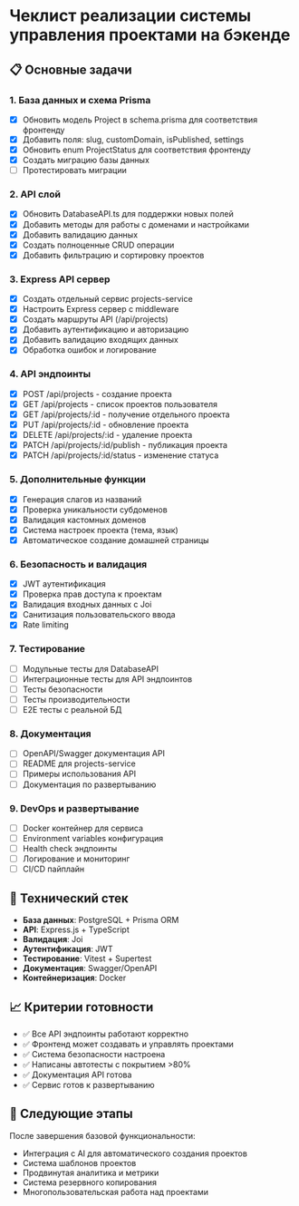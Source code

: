 # Чеклист реализации системы управления проектами на бэкенде

## 📋 Основные задачи

### 1. База данных и схема Prisma
- [x] Обновить модель Project в schema.prisma для соответствия фронтенду
- [x] Добавить поля: slug, customDomain, isPublished, settings
- [x] Обновить enum ProjectStatus для соответствия фронтенду  
- [x] Создать миграцию базы данных
- [ ] Протестировать миграции

### 2. API слой
- [x] Обновить DatabaseAPI.ts для поддержки новых полей
- [x] Добавить методы для работы с доменами и настройками
- [x] Добавить валидацию данных
- [x] Создать полноценные CRUD операции
- [x] Добавить фильтрацию и сортировку проектов

### 3. Express API сервер
- [x] Создать отдельный сервис projects-service
- [x] Настроить Express сервер с middleware
- [x] Создать маршруты API (/api/projects)
- [x] Добавить аутентификацию и авторизацию
- [x] Добавить валидацию входящих данных
- [x] Обработка ошибок и логирование

### 4. API эндпоинты
- [x] POST /api/projects - создание проекта
- [x] GET /api/projects - список проектов пользователя
- [x] GET /api/projects/:id - получение отдельного проекта
- [x] PUT /api/projects/:id - обновление проекта
- [x] DELETE /api/projects/:id - удаление проекта
- [x] PATCH /api/projects/:id/publish - публикация проекта
- [x] PATCH /api/projects/:id/status - изменение статуса

### 5. Дополнительные функции
- [x] Генерация слагов из названий
- [x] Проверка уникальности субдоменов
- [x] Валидация кастомных доменов
- [x] Система настроек проекта (тема, язык)
- [x] Автоматическое создание домашней страницы

### 6. Безопасность и валидация
- [x] JWT аутентификация
- [x] Проверка прав доступа к проектам
- [x] Валидация входных данных с Joi
- [x] Санитизация пользовательского ввода
- [x] Rate limiting

### 7. Тестирование
- [ ] Модульные тесты для DatabaseAPI
- [ ] Интеграционные тесты для API эндпоинтов
- [ ] Тесты безопасности
- [ ] Тесты производительности
- [ ] E2E тесты с реальной БД

### 8. Документация
- [ ] OpenAPI/Swagger документация API
- [ ] README для projects-service
- [ ] Примеры использования API
- [ ] Документация по развертыванию

### 9. DevOps и развертывание
- [ ] Docker контейнер для сервиса
- [ ] Environment variables конфигурация
- [ ] Health check эндпоинты
- [ ] Логирование и мониторинг
- [ ] CI/CD пайплайн

## 🎯 Технический стек

- **База данных**: PostgreSQL + Prisma ORM
- **API**: Express.js + TypeScript
- **Валидация**: Joi
- **Аутентификация**: JWT
- **Тестирование**: Vitest + Supertest
- **Документация**: Swagger/OpenAPI
- **Контейнеризация**: Docker

## 📈 Критерии готовности

- ✅ Все API эндпоинты работают корректно
- ✅ Фронтенд может создавать и управлять проектами
- ✅ Система безопасности настроена
- ✅ Написаны автотесты с покрытием >80%
- ✅ Документация API готова
- ✅ Сервис готов к развертыванию

## 🔄 Следующие этапы

После завершения базовой функциональности:
- Интеграция с AI для автоматического создания проектов
- Система шаблонов проектов
- Продвинутая аналитика и метрики
- Система резервного копирования
- Многопользовательская работа над проектами
